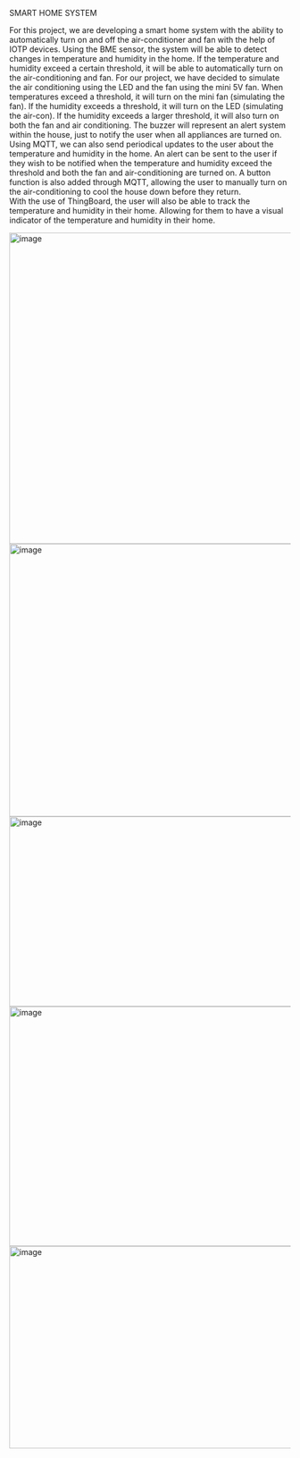 SMART HOME SYSTEM

For this project, we are developing a smart home system with the ability to automatically turn on and off the air-conditioner and fan with the help of IOTP devices. 
Using the BME sensor, the system will be able to detect changes in temperature and humidity in the home. If the temperature and humidity exceed a certain threshold, it will be able to automatically turn on the air-conditioning and fan. 
For our project, we have decided to simulate the air conditioning using the LED and the fan using the mini 5V fan. When temperatures exceed a threshold, it will turn on the mini fan (simulating the fan). If the humidity exceeds a threshold, it will turn on the LED (simulating the air-con). If the humidity exceeds a larger threshold, it will also turn on both the fan and air conditioning. 
The buzzer will represent an alert system within the house, just to notify the user when all appliances are turned on. 
Using MQTT, we can also send periodical updates to the user about the temperature and humidity in the home. An alert can be sent to the user if they wish to be notified when the temperature and humidity exceed the threshold and both the fan and air-conditioning are turned on. A button function is also added through MQTT, allowing the user to manually turn on the air-conditioning to cool the house down before they return.  
With the use of ThingBoard, the user will also be able to track the temperature and humidity in their home. Allowing for them to have a visual indicator of the temperature and humidity in their home.

<img width="612" height="557" alt="image" src="https://github.com/user-attachments/assets/f6af77d5-956f-4831-8eaf-ebb0d1295d9d" />
<img width="736" height="488" alt="image" src="https://github.com/user-attachments/assets/8acf76c9-4797-4e6a-a4f1-ac0a0320630c" />
<img width="638" height="340" alt="image" src="https://github.com/user-attachments/assets/99d3dddf-3405-4219-aaf3-6ee6c108d5e0" />
<img width="531" height="429" alt="image" src="https://github.com/user-attachments/assets/932b8074-1dc5-45ed-ae60-f73338b30367" />
<img width="746" height="362" alt="image" src="https://github.com/user-attachments/assets/09028309-aedf-4d9c-888c-ebbe36ec9bb2" />






